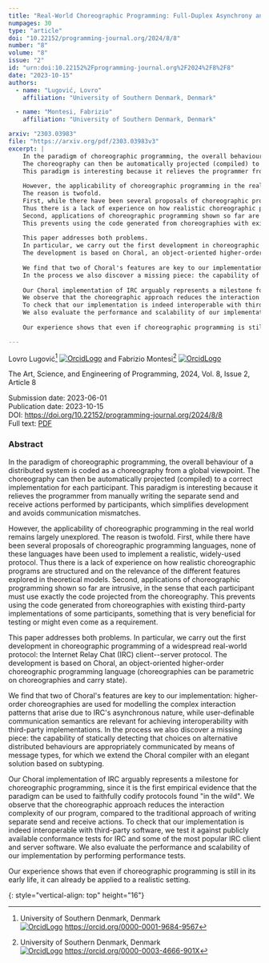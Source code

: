 ```yaml
---
title: "Real-World Choreographic Programming: Full-Duplex Asynchrony and Interoperability"
numpages: 30
type: "article"
doi: "10.22152/programming-journal.org/2024/8/8"
number: "8"
volume: "8"
issue: "2"
id: "urn:doi:10.22152%2Fprogramming-journal.org%2F2024%2F8%2F8"
date: "2023-10-15"
authors: 
  - name: "Lugović, Lovro"
    affiliation: "University of Southern Denmark, Denmark"

  - name: "Montesi, Fabrizio"
    affiliation: "University of Southern Denmark, Denmark"

arxiv: "2303.03983"
file: "https://arxiv.org/pdf/2303.03983v3"
excerpt: |
    In the paradigm of choreographic programming, the overall behaviour of a distributed system is coded as a choreography from a global viewpoint.
    The choreography can then be automatically projected (compiled) to a correct implementation for each participant.
    This paradigm is interesting because it relieves the programmer from manually writing the separate send and receive actions performed by participants, which simplifies development and avoids communication mismatches.
    
    However, the applicability of choreographic programming in the real world remains largely unexplored.
    The reason is twofold.
    First, while there have been several proposals of choreographic programming languages, none of these languages have been used to implement a realistic, widely-used protocol.
    Thus there is a lack of experience on how realistic choreographic programs are structured and on the relevance of the different features explored in theoretical models.
    Second, applications of choreographic programming shown so far are intrusive, in the sense that each participant must use exactly the code projected from the choreography.
    This prevents using the code generated from choreographies with existing third-party implementations of some participants, something that is very beneficial for testing or might even come as a requirement.
    
    This paper addresses both problems.
    In particular, we carry out the first development in choreographic programming of a widespread real-world protocol: the Internet Relay Chat (IRC) client--server protocol.
    The development is based on Choral, an object-oriented higher-order choreographic programming language (choreographies can be parametric on choreographies and carry state).
    
    We find that two of Choral's features are key to our implementation: higher-order choreographies are used for modelling the complex interaction patterns that arise due to IRC's asynchronous nature, while user-definable communication semantics are relevant for achieving interoperability with third-party implementations.
    In the process we also discover a missing piece: the capability of statically detecting that choices on alternative distributed behaviours are appropriately communicated by means of message types, for which we extend the Choral compiler with an elegant solution based on subtyping.
    
    Our Choral implementation of IRC arguably represents a milestone for choreographic programming, since it is the first empirical evidence that the paradigm can be used to faithfully codify protocols found "in the wild".
    We observe that the choreographic approach reduces the interaction complexity of our program, compared to the traditional approach of writing separate send and receive actions.
    To check that our implementation is indeed interoperable with third-party software, we test it against publicly available conformance tests for IRC and some of the most popular IRC client and server software.
    We also evaluate the performance and scalability of our implementation by performing performance tests.
    
    Our experience shows that even if choreographic programming is still in its early life, it can already be applied to a realistic setting.

---
```

Lovro Lugović[^1] [![OrcidLogo]](https://orcid.org/0000-0001-9684-9567) and Fabrizio Montesi[^2] [![OrcidLogo]](https://orcid.org/0000-0003-4666-901X)

The Art, Science, and Engineering of Programming, 2024, Vol. 8, Issue 2, Article 8

Submission date: 2023-06-01  
Publication date: 2023-10-15  
DOI: <https://doi.org/10.22152/programming-journal.org/2024/8/8>  
Full text: [PDF](https://arxiv.org/pdf/2303.03983v3)  


### Abstract

In the paradigm of choreographic programming, the overall behaviour of a distributed system is coded as a choreography from a global viewpoint.
The choreography can then be automatically projected (compiled) to a correct implementation for each participant.
This paradigm is interesting because it relieves the programmer from manually writing the separate send and receive actions performed by participants, which simplifies development and avoids communication mismatches.

However, the applicability of choreographic programming in the real world remains largely unexplored.
The reason is twofold.
First, while there have been several proposals of choreographic programming languages, none of these languages have been used to implement a realistic, widely-used protocol.
Thus there is a lack of experience on how realistic choreographic programs are structured and on the relevance of the different features explored in theoretical models.
Second, applications of choreographic programming shown so far are intrusive, in the sense that each participant must use exactly the code projected from the choreography.
This prevents using the code generated from choreographies with existing third-party implementations of some participants, something that is very beneficial for testing or might even come as a requirement.

This paper addresses both problems.
In particular, we carry out the first development in choreographic programming of a widespread real-world protocol: the Internet Relay Chat (IRC) client--server protocol.
The development is based on Choral, an object-oriented higher-order choreographic programming language (choreographies can be parametric on choreographies and carry state).

We find that two of Choral's features are key to our implementation: higher-order choreographies are used for modelling the complex interaction patterns that arise due to IRC's asynchronous nature, while user-definable communication semantics are relevant for achieving interoperability with third-party implementations.
In the process we also discover a missing piece: the capability of statically detecting that choices on alternative distributed behaviours are appropriately communicated by means of message types, for which we extend the Choral compiler with an elegant solution based on subtyping.

Our Choral implementation of IRC arguably represents a milestone for choreographic programming, since it is the first empirical evidence that the paradigm can be used to faithfully codify protocols found "in the wild".
We observe that the choreographic approach reduces the interaction complexity of our program, compared to the traditional approach of writing separate send and receive actions.
To check that our implementation is indeed interoperable with third-party software, we test it against publicly available conformance tests for IRC and some of the most popular IRC client and server software.
We also evaluate the performance and scalability of our implementation by performing performance tests.

Our experience shows that even if choreographic programming is still in its early life, it can already be applied to a realistic setting.


[^1]: University of Southern Denmark, Denmark  
    [![OrcidLogo]](https://orcid.org/0000-0001-9684-9567) <https://orcid.org/0000-0001-9684-9567>

[^2]: University of Southern Denmark, Denmark  
    [![OrcidLogo]](https://orcid.org/0000-0003-4666-901X) <https://orcid.org/0000-0003-4666-901X>


[OrcidLogo]: /assets/images/orcid.svg "Orcid Logo"
{: style="vertical-align: top" height="16"}
